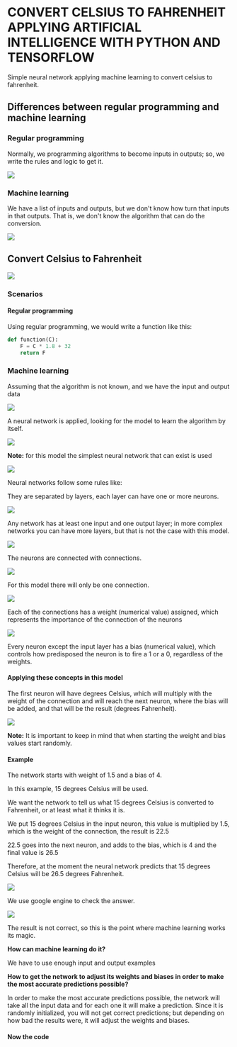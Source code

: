 # CONVERT CELSIUS TO FAHRENHEIT APPLYING ARTIFICIAL INTELLIGENCE WITH PYTHON AND TENSORFLOW

Simple neural network applying machine learning to convert celsius to fahrenheit.

## Differences between regular programming and machine learning

### Regular programming

Normally, we programming algorithms to become inputs in outputs; so, we write the rules and logic to get it.

![](https://github.com/faidrn/convert-celsius-to-fahrenheit-applying-AI-with-python/blob/main/resources/images/regularProgramming.png)


### Machine learning

We have a list of inputs and outputs, but we don't know how turn that inputs in that outputs. That is, we don't know the algorithm that can do the conversion.

![](https://github.com/faidrn/convert-celsius-to-fahrenheit-applying-AI-with-python/blob/main/resources/images/machineLearning.png)



## Convert Celsius to Fahrenheit 

![](https://github.com/faidrn/convert-celsius-to-fahrenheit-applying-AI-with-python/blob/main/resources/images/formula.png)

### Scenarios

#### Regular programming

Using regular programming, we would write a function like this:

```python
def function(C):
    F = C * 1.8 + 32
    return F
```

### Machine learning

Assuming that the algorithm is not known, and we have the input and output data

![](https://github.com/faidrn/convert-celsius-to-fahrenheit-applying-AI-with-python/blob/main/resources/images/valores.png)

A neural network is applied, looking for the model to learn the algorithm by itself.

![](https://github.com/faidrn/convert-celsius-to-fahrenheit-applying-AI-with-python/blob/main/resources/images/neuralNetwork.png)


**Note:** for this model the simplest neural network that can exist is used

![](https://github.com/faidrn/convert-celsius-to-fahrenheit-applying-AI-with-python/blob/main/resources/images/simpleNetwork.png)


Neural networks follow some rules like:

They are separated by layers, each layer can have one or more neurons.

![](https://github.com/faidrn/convert-celsius-to-fahrenheit-applying-AI-with-python/blob/main/resources/images/capasYNeuronas.png)

Any network has at least one input and one output layer; in more complex networks you can have more layers, but that is not the case with this model.

![](https://github.com/faidrn/convert-celsius-to-fahrenheit-applying-AI-with-python/blob/main/resources/images/inout.png)

The neurons are connected with connections. 

![](https://github.com/faidrn/convert-celsius-to-fahrenheit-applying-AI-with-python/blob/main/resources/images/conexiones.png)

For this model there will only be one connection.

![](https://github.com/faidrn/convert-celsius-to-fahrenheit-applying-AI-with-python/blob/main/resources/images/conexionSimple.png)

Each of the connections has a weight (numerical value) assigned, which represents the importance of the connection of the neurons

![](https://github.com/faidrn/convert-celsius-to-fahrenheit-applying-AI-with-python/blob/main/resources/images/pesosConexiones.png)

Every neuron except the input layer has a bias (numerical value), which controls how predisposed the neuron is to fire a 1 or a 0, regardless of the weights.


#### Applying these concepts in this model

The first neuron will have degrees Celsius, which will multiply with the weight of the connection and will reach the next neuron, where the bias will be added, and that will be the result (degrees Fahrenheit).

![](https://github.com/faidrn/convert-celsius-to-fahrenheit-applying-AI-with-python/blob/main/resources/images/proceso.png)

**Note:** It is important to keep in mind that when starting the weight and bias values start randomly.


#### Example

The network starts with weight of 1.5 and a bias of 4.

In this example, 15 degrees Celsius will be used.

We want the network to tell us what 15 degrees Celsius is converted to Fahrenheit, or at least what it thinks it is.

We put 15 degrees Celsius in the input neuron, this value is multiplied by 1.5, which is the weight of the connection, the result is 22.5

22.5 goes into the next neuron, and adds to the bias, which is 4 and the final value is 26.5

Therefore, at the moment the neural network predicts that 15 degrees Celsius will be 26.5 degrees Fahrenheit.

![](https://github.com/faidrn/convert-celsius-to-fahrenheit-applying-AI-with-python/blob/main/resources/images/ejemplo.png)

We use google engine to check the answer.

![](https://github.com/faidrn/convert-celsius-to-fahrenheit-applying-AI-with-python/blob/main/resources/images/google.png)


The result is not correct, so this is the point where machine learning works its magic.

**How can machine learning do it?**

We have to use enough input and output examples

**How to get the network to adjust its weights and biases in order to make the most accurate predictions possible?**

In order to make the most accurate predictions possible, the network will take all the input data and for each one it will make a prediction. Since it is randomly initialized, you will not get correct predictions; but depending on how bad the results were, it will adjust the weights and biases.



#### Now the code
